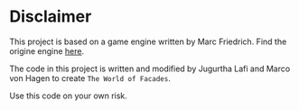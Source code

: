 # Disclaimer

This project is based on a game engine written by Marc Friedrich.
Find the origine engine [here]().

The code in this project is written and modified by Jugurtha Lafi and Marco von Hagen to create `The World of Facades`.

Use this code on your own risk.
